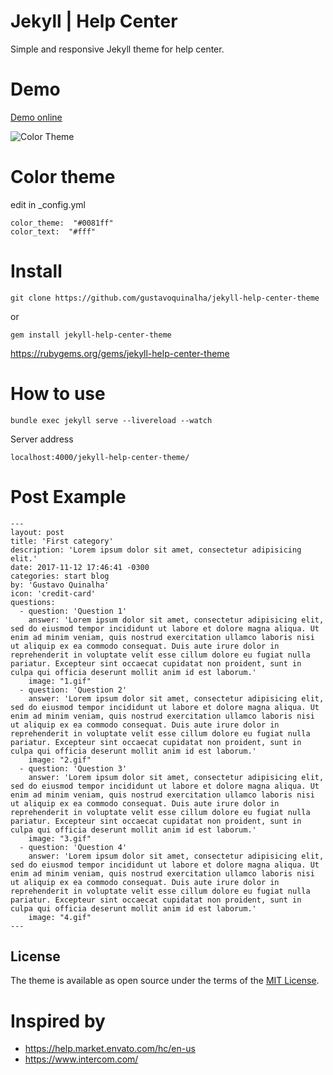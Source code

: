 # Jekyll | Help Center
Simple and responsive Jekyll theme for help center.

# Demo
[Demo online](https://gustavoquinalha.github.io/jekyll-help-center-theme/)

![Color Theme](http://quinalha.me/jekyll-help-center-theme/assets/img/readme/responsive.png)

# Color theme
edit in _config.yml
```
color_theme:  "#0081ff"
color_text:  "#fff"
```

# Install
```
git clone https://github.com/gustavoquinalha/jekyll-help-center-theme
```
or
```
gem install jekyll-help-center-theme
```
https://rubygems.org/gems/jekyll-help-center-theme

# How to use
```
bundle exec jekyll serve --livereload --watch
```
Server address
```
localhost:4000/jekyll-help-center-theme/
```

# Post Example
```
---
layout: post
title: 'First category'
description: 'Lorem ipsum dolor sit amet, consectetur adipisicing elit.'
date: 2017-11-12 17:46:41 -0300
categories: start blog
by: 'Gustavo Quinalha'
icon: 'credit-card'
questions:
  - question: 'Question 1'
    answer: 'Lorem ipsum dolor sit amet, consectetur adipisicing elit, sed do eiusmod tempor incididunt ut labore et dolore magna aliqua. Ut enim ad minim veniam, quis nostrud exercitation ullamco laboris nisi ut aliquip ex ea commodo consequat. Duis aute irure dolor in reprehenderit in voluptate velit esse cillum dolore eu fugiat nulla pariatur. Excepteur sint occaecat cupidatat non proident, sunt in culpa qui officia deserunt mollit anim id est laborum.'
    image: "1.gif"
  - question: 'Question 2'
    answer: 'Lorem ipsum dolor sit amet, consectetur adipisicing elit, sed do eiusmod tempor incididunt ut labore et dolore magna aliqua. Ut enim ad minim veniam, quis nostrud exercitation ullamco laboris nisi ut aliquip ex ea commodo consequat. Duis aute irure dolor in reprehenderit in voluptate velit esse cillum dolore eu fugiat nulla pariatur. Excepteur sint occaecat cupidatat non proident, sunt in culpa qui officia deserunt mollit anim id est laborum.'
    image: "2.gif"
  - question: 'Question 3'
    answer: 'Lorem ipsum dolor sit amet, consectetur adipisicing elit, sed do eiusmod tempor incididunt ut labore et dolore magna aliqua. Ut enim ad minim veniam, quis nostrud exercitation ullamco laboris nisi ut aliquip ex ea commodo consequat. Duis aute irure dolor in reprehenderit in voluptate velit esse cillum dolore eu fugiat nulla pariatur. Excepteur sint occaecat cupidatat non proident, sunt in culpa qui officia deserunt mollit anim id est laborum.'
    image: "3.gif"
  - question: 'Question 4'
    answer: 'Lorem ipsum dolor sit amet, consectetur adipisicing elit, sed do eiusmod tempor incididunt ut labore et dolore magna aliqua. Ut enim ad minim veniam, quis nostrud exercitation ullamco laboris nisi ut aliquip ex ea commodo consequat. Duis aute irure dolor in reprehenderit in voluptate velit esse cillum dolore eu fugiat nulla pariatur. Excepteur sint occaecat cupidatat non proident, sunt in culpa qui officia deserunt mollit anim id est laborum.'
    image: "4.gif"
---
```
## License
The theme is available as open source under the terms of the [MIT License](https://opensource.org/licenses/MIT).

# Inspired by
- https://help.market.envato.com/hc/en-us
- https://www.intercom.com/
